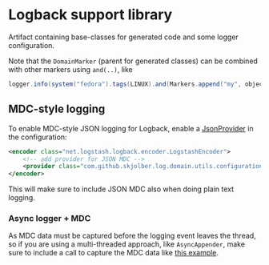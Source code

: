 # Logback support library
Artifact containing base-classes for generated code and some logger configuration.

Note that the `DomainMarker` (parent for generated classes) can be combined with other markers using `and(..)`, like

```java
logger.info(system("fedora").tags(LINUX).and(Markers.append("my", object)), "Hello world");
```

## MDC-style logging
To enable MDC-style JSON logging for Logback, enable a [JsonProvider] in the configuration:

```xml
<encoder class="net.logstash.logback.encoder.LogstashEncoder">
    <!-- add provider for JSON MDC -->
    <provider class="com.github.skjolber.log.domain.utils.configuration.JsonMdcJsonProvider"/>
</encoder>
```

This will make sure to include JSON MDC also when doing plain text logging.

### Async logger + MDC
As MDC data must be captured before the logging event leaves the thread, so if you are using a multi-threaded approach, like `AsyncAppender`, make sure to include a call to capture the MDC data like [this example].


[JsonProvider]:					https://github.com/logstash/logstash-logback-encoder#providers-for-loggingevents
[this example]:					support/logback/src/main/java/com/github/skjolber/log/domain/utils/configuration/DomainAsyncAppender.java

